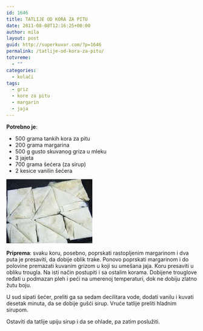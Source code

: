 ```yaml
---
id: 1646
title: TATLIJE OD KORA ZA PITU
date: 2011-08-08T12:16:25+00:00
author: mila
layout: post
guid: http://superkuvar.com/?p=1646
permalink: /tatlije-od-kora-za-pitu/
totvreme:
  - ""
categories:
  - kolači
tags:
  - griz
  - kore za pitu
  - margarin
  - jaja
---
```

**Potrebno je**:

  * 500 grama tankih kora za pitu
  * 200 grama margarina
  * 500 g gusto skuvanog griza u mleku
  * 3 jajeta
  * 700 grama šećera (za sirup)
  * 2 kesice vanilin šećera

<img class="alignnone size-full wp-image-1647" title="tatlije1" src="/wp-content/uploads/2011/08/tatlije1-e1312805725893.jpg" alt="" width="227" height="169" /> 

**Priprema**: svaku koru, posebno, poprskati rastopljenim margarinom i dva puta je presaviti, da dobije oblik trake. Ponovo poprskati margarinom i do polovine premazati kuvanim grizom u koji su umešana jaja. Koru presaviti u obliku trougla. Na isti način postupiti i sa ostalim korama. Dobijene trouglove ređati u podmazan pleh i peći na umerenoj temperaturi, dok ne dobiju zlatno žutu boju.

U sud sipati šećer, preliti ga sa sedam decilitara vode, dodati vanilu i kuvati desetak minuta, da se dobije gušći sirup. Vruće tatlije preliti hladnim sirupom.

Ostaviti da tatlije upiju sirup i da se ohlade, pa zatim poslužiti.